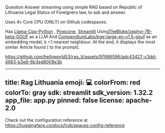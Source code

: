 Question Answer streaming using simple RAG based on Republic of Lithuania Legal Status of Foreigners law, to ask and answer.

Uses 4v Core CPU (ONLY) on Github codespaces.

Has [Llama-Cpp-Python](https://github.com/abetlen/llama-cpp-python) , [Pinecone](https://app.pinecone.io/), [Streamlit](https://streamlit.io/) 
Using[TheBloke/zephyr-7B-beta-GGUF](https://huggingface.co/TheBloke/zephyr-7B-beta-GGUF) as a LLM 
And [CompendiumLabs/bge-large-en-v1.5-gguf](https://huggingface.co/CompendiumLabs/bge-large-en-v1.5-gguf) as an embedding model, k =1 nearest neighbour. 
At the end, it displays the most similar Article found ( to the prompt).


https://github.com/helloworld53/rag_lt/assets/97686596/adc43427-c3dd-4883-b3e8-6b3ed8009e3b



---
title: Rag Lithuania
emoji: 💻
colorFrom: red
colorTo: gray
sdk: streamlit
sdk_version: 1.32.2
app_file: app.py
pinned: false
license: apache-2.0
---

Check out the configuration reference at https://huggingface.co/docs/hub/spaces-config-reference
